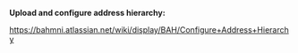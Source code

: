 **Upload and configure address hierarchy:** 

https://bahmni.atlassian.net/wiki/display/BAH/Configure+Address+Hierarchy